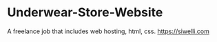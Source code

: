 # Underwear-Store-Website
A freelance job that includes web hosting, html, css. https://siwelli.com
